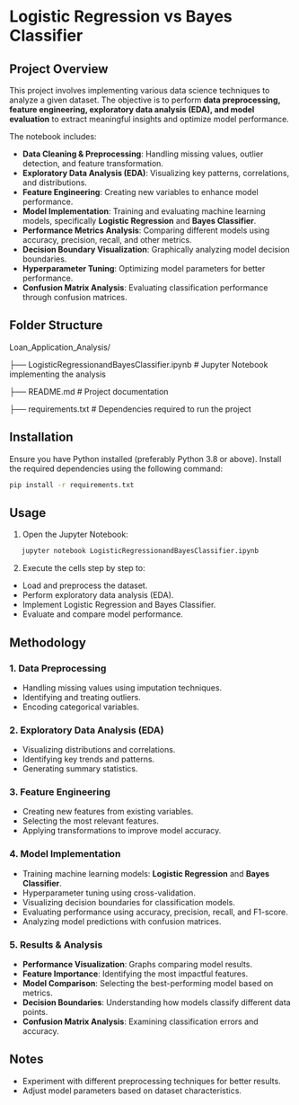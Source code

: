 # Logistic Regression vs Bayes Classifier

## Project Overview
This project involves implementing various data science techniques to analyze a given dataset. The objective is to perform **data preprocessing, feature engineering, exploratory data analysis (EDA), and model evaluation** to extract meaningful insights and optimize model performance.

The notebook includes:
- **Data Cleaning & Preprocessing**: Handling missing values, outlier detection, and feature transformation.
- **Exploratory Data Analysis (EDA)**: Visualizing key patterns, correlations, and distributions.
- **Feature Engineering**: Creating new variables to enhance model performance.
- **Model Implementation**: Training and evaluating machine learning models, specifically **Logistic Regression** and **Bayes Classifier**.
- **Performance Metrics Analysis**: Comparing different models using accuracy, precision, recall, and other metrics.
- **Decision Boundary Visualization**: Graphically analyzing model decision boundaries.
- **Hyperparameter Tuning**: Optimizing model parameters for better performance.
- **Confusion Matrix Analysis**: Evaluating classification performance through confusion matrices.



## Folder Structure
Loan_Application_Analysis/
      
   ├── LogisticRegressionandBayesClassifier.ipynb   # Jupyter Notebook implementing the analysis
   
   ├── README.md  # Project documentation
   
   ├── requirements.txt  # Dependencies required to run the project

## Installation
Ensure you have Python installed (preferably Python 3.8 or above). Install the required dependencies using the following command:
```sh
pip install -r requirements.txt 
```

## Usage
1. Open the Jupyter Notebook:
```sh
   jupyter notebook LogisticRegressionandBayesClassifier.ipynb
```

2. Execute the cells step by step to:
- Load and preprocess the dataset.
- Perform exploratory data analysis (EDA).
- Implement Logistic Regression and Bayes Classifier.
- Evaluate and compare model performance.



## Methodology

### 1. Data Preprocessing
- Handling missing values using imputation techniques.
- Identifying and treating outliers.
- Encoding categorical variables.

### 2. Exploratory Data Analysis (EDA)
- Visualizing distributions and correlations.
- Identifying key trends and patterns.
- Generating summary statistics.

### 3. Feature Engineering
- Creating new features from existing variables.
- Selecting the most relevant features.
- Applying transformations to improve model accuracy.

### 4. Model Implementation
- Training machine learning models: **Logistic Regression** and **Bayes Classifier**.
- Hyperparameter tuning using cross-validation.
- Visualizing decision boundaries for classification models.
- Evaluating performance using accuracy, precision, recall, and F1-score.
- Analyzing model predictions with confusion matrices.

### 5. Results & Analysis

- **Performance Visualization**: Graphs comparing model results.
- **Feature Importance**: Identifying the most impactful features.
- **Model Comparison**: Selecting the best-performing model based on metrics.
- **Decision Boundaries**: Understanding how models classify different data points.
- **Confusion Matrix Analysis**: Examining classification errors and accuracy.



## Notes
- Experiment with different preprocessing techniques for better results.
- Adjust model parameters based on dataset characteristics.


